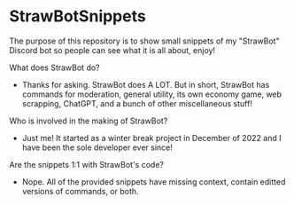 # StrawBotSnippets
The purpose of this repository is to show small snippets of my "StrawBot" Discord bot so people can see what it is all about, enjoy!

What does StrawBot do?

- Thanks for asking. StrawBot does A LOT. But in short, StrawBot has commands for moderation, general utility, its own economy game, web scrapping, ChatGPT, and a bunch of other miscellaneous stuff!

Who is involved in the making of StrawBot?

- Just me! It started as a winter break project in December of 2022 and I have been the sole developer ever since!

Are the snippets 1:1 with StrawBot's code?

- Nope. All of the provided snippets have missing context, contain editted versions of commands, or both.
